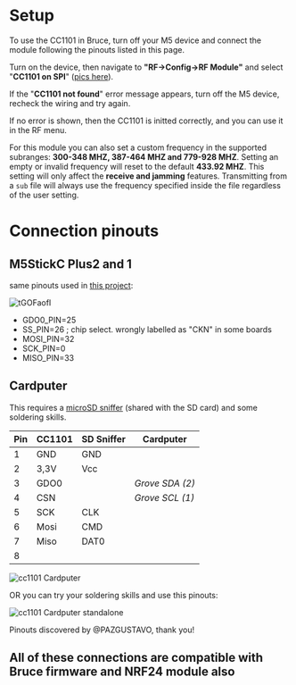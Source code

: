 
# Setup

To use the CC1101 in Bruce, turn off your M5 device and connect the module following the pinouts listed in this page.

Turn on the device, then navigate to **"RF->Config->RF Module"** and select "**CC1101 on SPI**" ([pics here](https://github.com/pr3y/Bruce/pull/148)).

If the "**CC1101 not found**" error message appears, turn off the M5 device, recheck the wiring and try again.

If no error is shown, then the CC1101 is initted correctly, and you can use it in the RF menu.

For this module you can also set a custom frequency in the supported subranges: **300-348 MHZ, 387-464 MHZ and 779-928 MHZ**. Setting an empty or invalid frequency will reset to the default **433.92 MHZ**. This setting will only affect the **receive and jamming** features. Transmitting from a `sub` file will always use the frequency specified inside the file regardless of the user setting.


# Connection pinouts

## M5StickC Plus2 and 1

same pinouts used in [this project](https://github.com/bmorcelli/io433):

![tGOFaofI](https://github.com/user-attachments/assets/24675b18-4106-462b-bb32-ff16e8088c71)

 - GDO0_PIN=25
 - SS_PIN=26  ; chip select. wrongly labelled as "CKN" in some boards
 - MOSI_PIN=32
 - SCK_PIN=0
 - MISO_PIN=33

## Cardputer

This requires a [microSD sniffer](https://www.sparkfun.com/products/9419) (shared with the SD card) and some soldering skills.


| Pin | CC1101 |  SD Sniffer  | Cardputer |
| --- | ------ | ------------ | --------- |
| 1 |  GND    | GND | |
| 2 |  3,3V | Vcc | |
| 3 | GDO0   | | *Grove SDA (2)* |
| 4 | CSN    | | *Grove SCL (1)* |
| 5 | SCK    | CLK | |
| 6 | Mosi   | CMD | |
| 7 | Miso   | DAT0 | |
| 8 | | | | 

![cc1101 Cardputer](https://raw.githubusercontent.com/pr3y/Bruce/main/media/connections/cc1101_cardputer_sdniffer.png)

OR you can try your soldering skills and use this pinouts:

![cc1101 Cardputer standalone](https://raw.githubusercontent.com/pr3y/Bruce/main/media/connections/cc1101_cardputer_standalone.jpg)

Pinouts discovered by @PAZGUSTAVO, thank you!

## All of these connections are compatible with Bruce firmware and NRF24 module also










